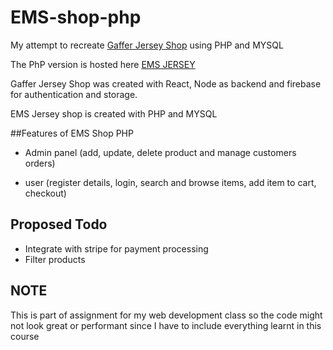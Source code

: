 # EMS-shop-php

My attempt to recreate [Gaffer Jersey Shop](https://gaffer-jersey.herokuapp.com/) using PHP and MYSQL

The PhP version is hosted here [EMS JERSEY](https://ems-jersey.000webhostapp.com/)

Gaffer Jersey Shop was created with React, Node as backend and firebase 
for authentication and storage.

EMS Jersey shop is created with PHP and MYSQL 

##Features of EMS Shop PHP
- Admin panel (add, update, delete product and manage customers orders) 

- user (register details, login, search and browse items, add item to 
cart, checkout)


## Proposed Todo
- Integrate with stripe for payment processing
- Filter products

## NOTE
This is part of assignment for my web development class so the code might not look great or performant since I have to include everything learnt in this course
